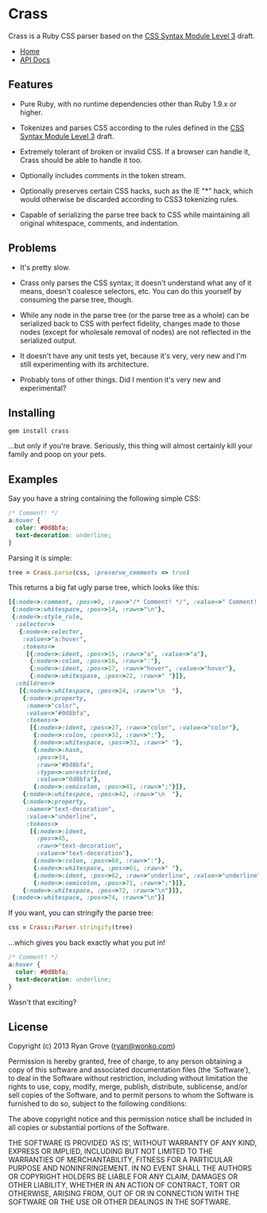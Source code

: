 Crass
=====

Crass is a Ruby CSS parser based on the [CSS Syntax Module Level 3][css] draft.

* [Home](https://github.com/rgrove/crass/)
* [API Docs](http://rubydoc.info/github/rgrove/crass/master)

Features
--------

* Pure Ruby, with no runtime dependencies other than Ruby 1.9.x or higher.

* Tokenizes and parses CSS according to the rules defined in the
  [CSS Syntax Module Level 3][css] draft.

* Extremely tolerant of broken or invalid CSS. If a browser can handle it, Crass
  should be able to handle it too.

* Optionally includes comments in the token stream.

* Optionally preserves certain CSS hacks, such as the IE "*" hack, which would
  otherwise be discarded according to CSS3 tokenizing rules.

* Capable of serializing the parse tree back to CSS while maintaining all
  original whitespace, comments, and indentation.

[css]: http://www.w3.org/TR/2013/WD-css-syntax-3-20130919/

Problems
--------

* It's pretty slow.

* Crass only parses the CSS syntax; it doesn't understand what any of it means,
  doesn't coalesce selectors, etc. You can do this yourself by consuming the
  parse tree, though.

* While any node in the parse tree (or the parse tree as a whole) can be
  serialized back to CSS with perfect fidelity, changes made to those nodes
  (except for wholesale removal of nodes) are not reflected in the serialized
  output.

* It doesn't have any unit tests yet, because it's very, very new and I'm
  still experimenting with its architecture.

* Probably tons of other things. Did I mention it's very new and experimental?

Installing
----------

```
gem install crass
```

...but only if you're brave. Seriously, this thing will almost certainly kill
your family and poop on your pets.

Examples
--------

Say you have a string containing the following simple CSS:

```css
/* Comment! */
a:hover {
  color: #0d8bfa;
  text-decoration: underline;
}
```

Parsing it is simple:

```ruby
tree = Crass.parse(css, :preserve_comments => true)
```

This returns a big fat ugly parse tree, which looks like this:

```ruby
[{:node=>:comment, :pos=>0, :raw=>"/* Comment! */", :value=>" Comment! "},
 {:node=>:whitespace, :pos=>14, :raw=>"\n"},
 {:node=>:style_rule,
  :selector=>
   {:node=>:selector,
    :value=>"a:hover",
    :tokens=>
     [{:node=>:ident, :pos=>15, :raw=>"a", :value=>"a"},
      {:node=>:colon, :pos=>16, :raw=>":"},
      {:node=>:ident, :pos=>17, :raw=>"hover", :value=>"hover"},
      {:node=>:whitespace, :pos=>22, :raw=>" "}]},
  :children=>
   [{:node=>:whitespace, :pos=>24, :raw=>"\n  "},
    {:node=>:property,
     :name=>"color",
     :value=>"#0d8bfa",
     :tokens=>
      [{:node=>:ident, :pos=>27, :raw=>"color", :value=>"color"},
       {:node=>:colon, :pos=>32, :raw=>":"},
       {:node=>:whitespace, :pos=>33, :raw=>" "},
       {:node=>:hash,
        :pos=>34,
        :raw=>"#0d8bfa",
        :type=>:unrestricted,
        :value=>"0d8bfa"},
       {:node=>:semicolon, :pos=>41, :raw=>";"}]},
    {:node=>:whitespace, :pos=>42, :raw=>"\n  "},
    {:node=>:property,
     :name=>"text-decoration",
     :value=>"underline",
     :tokens=>
      [{:node=>:ident,
        :pos=>45,
        :raw=>"text-decoration",
        :value=>"text-decoration"},
       {:node=>:colon, :pos=>60, :raw=>":"},
       {:node=>:whitespace, :pos=>61, :raw=>" "},
       {:node=>:ident, :pos=>62, :raw=>"underline", :value=>"underline"},
       {:node=>:semicolon, :pos=>71, :raw=>";"}]},
    {:node=>:whitespace, :pos=>72, :raw=>"\n"}]},
 {:node=>:whitespace, :pos=>74, :raw=>"\n"}]
```

If you want, you can stringify the parse tree:

```ruby
css = Crass::Parser.stringify(tree)
```

...which gives you back exactly what you put in!

```css
/* Comment! */
a:hover {
  color: #0d8bfa;
  text-decoration: underline;
}
```

Wasn't that exciting?

License
-------

Copyright (c) 2013 Ryan Grove (ryan@wonko.com)

Permission is hereby granted, free of charge, to any person obtaining a copy of
this software and associated documentation files (the ‘Software’), to deal in
the Software without restriction, including without limitation the rights to
use, copy, modify, merge, publish, distribute, sublicense, and/or sell copies of
the Software, and to permit persons to whom the Software is furnished to do so,
subject to the following conditions:

The above copyright notice and this permission notice shall be included in all
copies or substantial portions of the Software.

THE SOFTWARE IS PROVIDED ‘AS IS’, WITHOUT WARRANTY OF ANY KIND, EXPRESS OR
IMPLIED, INCLUDING BUT NOT LIMITED TO THE WARRANTIES OF MERCHANTABILITY, FITNESS
FOR A PARTICULAR PURPOSE AND NONINFRINGEMENT. IN NO EVENT SHALL THE AUTHORS OR
COPYRIGHT HOLDERS BE LIABLE FOR ANY CLAIM, DAMAGES OR OTHER LIABILITY, WHETHER
IN AN ACTION OF CONTRACT, TORT OR OTHERWISE, ARISING FROM, OUT OF OR IN
CONNECTION WITH THE SOFTWARE OR THE USE OR OTHER DEALINGS IN THE SOFTWARE.
